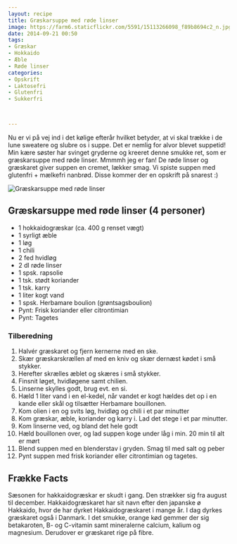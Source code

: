 ```yaml
---
layout: recipe
title: Græskarsuppe med røde linser
image: https://farm6.staticflickr.com/5591/15113266098_f89b8694c2_n.jpg
date: 2014-09-21 00:50
tags:
- Græskar
- Hokkaido
- Æble
- Røde linser
categories:
- Opskrift
- Laktosefri
- Glutenfri
- Sukkerfri



---
```

Nu er vi på vej ind i det kølige efterår hvilket betyder, at vi skal trække i de lune sweatere og slubre os i suppe. Det er nemlig for alvor blevet suppetid! Min kære søster har svinget gryderne og kreeret denne smukke ret, som er græskarsuppe med røde linser. Mmmmh jeg er fan! De røde linser og græskaret giver suppen en cremet, lækker smag. Vi spiste suppen med glutenfri + mælkefri nanbrød. Disse kommer der en opskrift på snarest :)


![Græskarsuppe med røde linser](https://farm6.staticflickr.com/5591/15113266098_f89b8694c2_z.jpg) 


## Græskarsuppe med røde linser (4 personer)
- 1 hokkaidogræskar (ca. 400 g renset vægt)
- 1 syrligt æble
- 1 løg
- 1 chili
- 2 fed hvidløg
- 2 dl røde linser
- 1 spsk. rapsolie
- 1 tsk. stødt koriander
- 1 tsk. karry
 - 1 liter kogt vand 
 - 1 spsk. Herbamare boulion (grøntsagsboulion)
-  Pynt: Frisk koriander eller citrontimian
- Pynt: Tagetes






### Tilberedning
1. Halvér græskaret og fjern kernerne med en ske. 
2. Skær græskarskrællen af med en kniv og skær dernæst kødet i små stykker. 
3. Herefter skrælles æblet og skæres i små stykker. 
4. Finsnit løget, hvidløgene samt chilien. 
5. Linserne skylles godt, brug evt. en si. 
6. Hæld 1 liter vand i en el-kedel, når vandet er kogt hældes det op i en kande eller skål og tilsætter Herbamare bouillonen. 
7. Kom olien i en og svits løg, hvidløg og chili i et par minutter
8. Kom græskar, æble, koriander og karry i. Lad det stege i et par minutter. 
9. Kom linserne ved, og bland det hele godt
10. Hæld bouillonen over, og lad suppen koge under låg i min. 20 min til alt er mørt
11. Blend suppen med en blenderstav i gryden. Smag til med salt og peber
12. Pynt suppen med frisk koriander eller citrontimian og tagetes.









## Frække Facts
Sæsonen for hakkaidogræskar er skudt i gang. Den strækker sig fra august til december. Hakkaidogræskaret har sit navn efter den japanske ø Hakkaido, hvor de har dyrket Hakkaidogræskaret i mange år. I dag dyrkes græskaret også i Danmark. I det smukke, orange kød gemmer der sig betakaroten, B- og C-vitamin samt mineralerne calcium, kalium og magnesium. Derudover er græskaret rige på fibre.